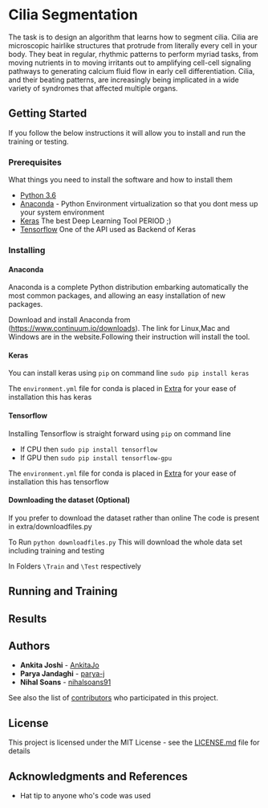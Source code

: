 # Cilia Segmentation

The task is to design an algorithm that learns how to segment cilia. Cilia are microscopic
hairlike structures that protrude from literally every cell in your body. They beat
in regular, rhythmic patterns to perform myriad tasks, from moving nutrients in to moving
irritants out to amplifying cell-cell signaling pathways to generating calcium fluid
flow in early cell differentiation. Cilia, and their beating patterns, are increasingly being
implicated in a wide variety of syndromes that affected multiple organs.

## Getting Started

If you follow the below instructions it will allow you to install and run the training or testing.

### Prerequisites

What things you need to install the software and how to install them

- [Python 3.6](https://www.python.org/downloads/release/python-360/)
- [Anaconda](https://www.anaconda.com/) - Python Environment virtualization so that you dont mess up your system environment
- [Keras](https://keras.io/) The best Deep Learning Tool PERIOD ;)
- [Tensorflow](https://www.tensorflow.org/) One of the API used as Backend of Keras

### Installing

#### Anaconda

Anaconda is a complete Python distribution embarking automatically the most common packages, and allowing an easy installation of new packages.

Download and install Anaconda from (https://www.continuum.io/downloads).
The link for Linux,Mac and Windows are in the website.Following their instruction will install the tool.

#### Keras

You can install keras using ``` pip ``` on command line
``` sudo pip install keras ```

The `environment.yml` file for conda is placed in [Extra](https://github.com/dsp-uga/team-huddle/tree/master/extra) for your ease of installation this has keras

#### Tensorflow
Installing Tensorflow is straight forward using ``` pip ``` on command line

* If CPU then  ``` sudo pip install tensorflow ```
* If GPU then ``` sudo pip install tensorflow-gpu ```

The `environment.yml` file for conda is placed in [Extra](https://github.com/dsp-uga/team-huddle/tree/master/extra) for your ease of installation this has tensorflow

#### Downloading the dataset (Optional)

If you prefer to download the dataset rather than online
The code is present in extra/downloadfiles.py

To Run ``` python downloadfiles.py ``` This will download the whole data set including training and testing

In Folders ```\Train``` and ```\Test``` respectively

## Running and Training

## Results

## Authors

* **Ankita Joshi** - [AnkitaJo](https://github.com/AnkitaJo)
* **Parya Jandaghi** - [parya-j](https://github.com/parya-j)
* **Nihal Soans** - [nihalsoans91](https://github.com/nihalsoans91)

See also the list of [contributors](https://github.com/dsp-uga/team-huddle/blob/master/CONTRIBUTORS.md) who participated in this project.

## License

This project is licensed under the MIT License - see the [LICENSE.md](LICENSE.md) file for details

## Acknowledgments and References

* Hat tip to anyone who's code was used


